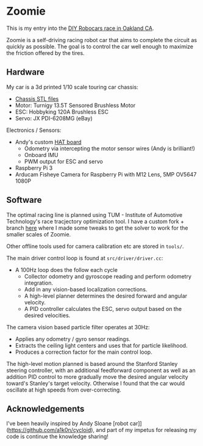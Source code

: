 # Zoomie

This is my entry into the [DIY Robocars race in Oakland CA](https://meetup.com/diyrobocars).

Zoomie is a self-driving racing robot car that aims to complete the circuit as quickly as possible. The goal is to control the car well enough to maximize the friction offered by the tires.

## Hardware

My car is a 3d printed 1/10 scale touring car chassis:

- [Chassis STL files](https://cults3d.com/en/3d-model/various/veltro-1-10-rally-touring-car-chassis)
- Motor: Turnigy 13.5T Sensored Brushless Motor
- ESC: Hobbyking 120A Brushless ESC
- Servo: JX PDI-6208MG (eBay)

Electronics / Sensors:

- Andy's custom [HAT board](https://easyeda.com/a1k0n/cycloid)
  - Odometry via intercepting the motor sensor wires (Andy is brilliant!)
  - Onboard IMU
  - PWM output for ESC and servo
- Raspberry Pi 3
- Arducam Fisheye Camera for Raspberry Pi with M12 Lens, 5MP OV5647 1080P

## Software

The optimal racing line is planned using TUM - Institute of Automotive Technology's race tracjectory optimization tool. I have a custom fork + branch [here](https://github.com/danchia/global_racetrajectory_optimization/tree/zoomie) where I made some tweaks to get the solver to work for the smaller scales of Zoomie.

Other offline tools used for camera calibration etc are stored in `tools/`.

The main driver control loop is found at `src/driver/driver.cc`:

- A 100Hz loop does the follow each cycle
  - Collector odometry and gyroscope reading and perform odometry integration.
  - Add in any vision-based localization corrections.
  - A high-level planner determines the desired forward and angular velocity.
  - A PID controller calculates the ESC, servo output based on the desired velocities.

The camera vision based particle filter operates at 30Hz:

- Applies any odometry / gyro sensor readings.
- Extracts the ceiling light centers and uses that for particle likelihood.
- Produces a correction factor for the main control loop.

The high-level motion planned is based around the Stanford Stanley steering controller, with an additional feedforward component as well as an addition PID control to more gradually move the desired angular velocity toward's Stanley's target velocity. Otherwise I found that the car would oscillate at high speeds from over-correcting.

## Acknowledgements

I've been heavily inspired by Andy Sloane [robot car]](https://github.com/a1k0n/cycloid), and part of my impetus for releasing my code is continue the knowledge sharing!
